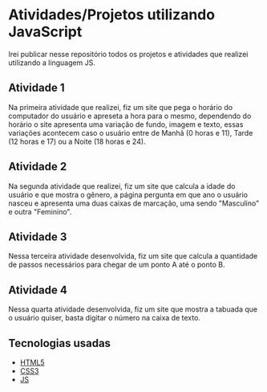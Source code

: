 # Atividades/Projetos utilizando JavaScript
Irei publicar nesse repositório todos os projetos e atividades que realizei utilizando a linguagem JS.

## Atividade 1
Na primeira atividade que realizei, fiz um site que pega o horário do computador do usuário e apreseta a hora para o mesmo, dependendo do horário o site apresenta uma variação de fundo, imagem e texto, essas variações acontecem caso o usuário entre de Manhã (0 horas e 11), Tarde (12 horas e 17) ou a Noite (18 horas e 24).

## Atividade 2
Na segunda atividade que realizei, fiz um site que calcula a idade do usuário e que mostra o gênero, a página pergunta em que ano o usuário nasceu e apresenta uma duas caixas de marcação, uma sendo "Masculino" e outra "Feminino".

## Atividade 3
Nessa terceira atividade desenvolvida, fiz um site que calcula a quantidade de passos necessários para chegar de um ponto A até o ponto B.

## Atividade 4
Nessa quarta atividade desenvolvida, fiz um site que mostra a tabuada que o usuário quiser, basta digitar o número na caixa de texto.

## Tecnologias usadas
- [HTML5](https://pt.wikipedia.org/wiki/HTML5)
- [CSS3](https://pt.wikipedia.org/wiki/CSS3#:~:text=CSS3%20é%20a%20terceira%20mais,web%20(página%20de%20internet).&text=Assim%2C%20o%20CSS3%20facilitará%20o,utilização%20de%20sites%20pelos%20usuários.)
- [JS](https://pt.wikipedia.org/wiki/JavaScript)
